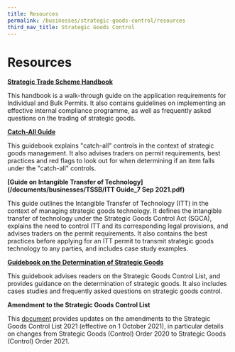 ```yaml
---
title: Resources
permalink: /businesses/strategic-goods-control/resources
third_nav_title: Strategic Goods Control
---
```


# Resources

**[Strategic Trade Scheme Handbook](/documents/businesses/strategic-trade-scheme-handbook-updated-1-oct-2019.pdf)**

This handbook is a walk-through guide on the application requirements for Individual and Bulk Permits. It also contains guidelines on implementing an effective internal compliance programme, as well as frequently asked questions on the trading of strategic goods.

**[Catch-All Guide](/documents/businesses/catch-all-guide-(1).pdf)**

This guidebook explains "catch-all" controls in the context of strategic goods management. It also advises traders on permit requirements, best practices and red flags to look out for when determining if an item falls under the "catch-all" controls.

**[Guide on Intangible Transfer of Technology](/documents/businesses/TSSB/ITT Guide_7 Sep 2021.pdf)**

This guide outlines the Intangible Transfer of Technology (ITT) in the context of managing strategic goods technology. It defines the intangible transfer of technology under the Strategic Goods Control Act (SGCA), explains the need to control ITT and its corresponding legal provisions, and advises traders on the permit requirements. It also contains the best practices before applying for an ITT permit to transmit strategic goods technology to any parties, and includes case study examples. 

**[Guidebook on the Determination of Strategic Goods](/documents/businesses/guidebook-on-the-determination-of-strategic-goods-3-oct-2019.pdf)**

This guidebook advises readers on the Strategic Goods Control List, and provides guidance on the determination of strategic goods. It also includes cases studies and frequently asked questions on strategic goods control.

**Amendment to the Strategic Goods Control List**

This  [document](/documents/businesses/TSSB/Amendment-table-for-Strategic-Goods-Control-Order-2021.pdf) provides updates on the amendments to the Strategic Goods Control List 2021 (effective on 1 October 2021), in particular details on changes from Strategic Goods (Control) Order 2020 to Strategic Goods (Control) Order 2021.
